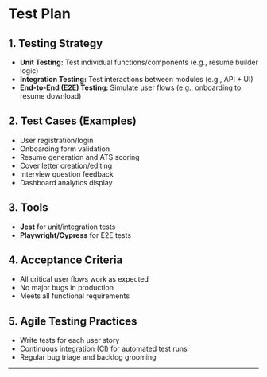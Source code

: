 # Test Plan

## 1. Testing Strategy
- **Unit Testing:** Test individual functions/components (e.g., resume builder logic)
- **Integration Testing:** Test interactions between modules (e.g., API + UI)
- **End-to-End (E2E) Testing:** Simulate user flows (e.g., onboarding to resume download)

## 2. Test Cases (Examples)
- User registration/login
- Onboarding form validation
- Resume generation and ATS scoring
- Cover letter creation/editing
- Interview question feedback
- Dashboard analytics display

## 3. Tools
- **Jest** for unit/integration tests
- **Playwright/Cypress** for E2E tests

## 4. Acceptance Criteria
- All critical user flows work as expected
- No major bugs in production
- Meets all functional requirements

## 5. Agile Testing Practices
- Write tests for each user story
- Continuous integration (CI) for automated test runs
- Regular bug triage and backlog grooming

---
